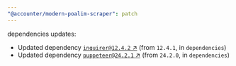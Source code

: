 ```yaml
---
"@accounter/modern-poalim-scraper": patch
---
```

dependencies updates:
  - Updated dependency [`inquirer@12.4.2` ↗︎](https://www.npmjs.com/package/inquirer/v/12.4.2) (from `12.4.1`, in `dependencies`)
  - Updated dependency [`puppeteer@24.2.1` ↗︎](https://www.npmjs.com/package/puppeteer/v/24.2.1) (from `24.2.0`, in `dependencies`)
